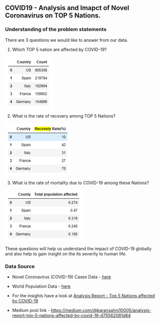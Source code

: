 ﻿## COVID19 - Analysis and Imapct of Novel Coronavirus on TOP 5 Nations.

### Understanding of the problem statements
There are 3 questions we would like to answer from our data.

1. Which TOP 5 nation are affected by COVID-19?

![TOP 5 nation are affected by COVID-19](https://raw.githubusercontent.com/iamkaransethi/Data-Scientist-Nanodegree-Program/master/Blog%20Writing%20COVID-19/img/5most%20affected%20nations.PNG)

2. What is the rate of recovery among TOP 5 Nations?

![Recovery rate among TOP 5 Nations](https://raw.githubusercontent.com/iamkaransethi/Data-Scientist-Nanodegree-Program/master/Blog%20Writing%20COVID-19/img/recovery%20rate.PNG)

3. What is the rate of mortality due to COVID-19 among these Nations?

![Mortalityrate among TOP 5 Nations](https://raw.githubusercontent.com/iamkaransethi/Data-Scientist-Nanodegree-Program/master/Blog%20Writing%20COVID-19/img/affected%20population.PNG)

These questions will help us understand the impact of COVID-19 globally and also help to gain insight on the its severity to human life.

### Data Source 

- Novel Coronavirus (COVID-19) Cases Data - [here](https://data.humdata.org/m/dataset/novel-coronavirus-2019-ncov-cases)
- World Population Data - [here](https://worldpopulationreview.com/countries/#popTable)
- For the insights have a look at [Analysis Report - Top 5 Nations affected by COVID-19](https://medium.com/@karansahni10005/analysis-report-top-5-nations-affected-by-covid-19-d75562081d64)

- Medium post link - https://medium.com/@karansahni10005/analysis-report-top-5-nations-affected-by-covid-19-d75562081d64 
